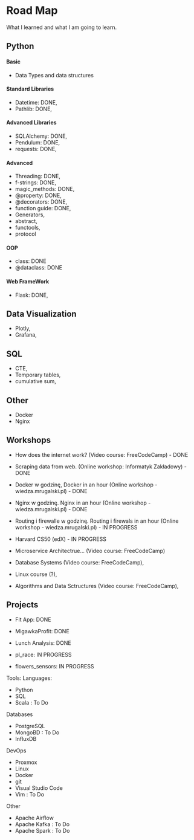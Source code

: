 # Road Map
What I learned and what I am going to learn. 

## Python

#### Basic
- Data Types and data structures

#### Standard Libraries
- Datetime: DONE,
- Pathlib: DONE,

#### Advanced Libraries
- SQLAlchemy: DONE,
- Pendulum: DONE,
- requests: DONE,

#### Advanced
- Threading: DONE,
- f-strings: DONE,
- magic_methods: DONE,
- @property: DONE,
- @decorators: DONE,
- function guide: DONE,
- Generators,
- abstract,
- functools,
- protocol

#### OOP
- class: DONE
- @dataclass: DONE

#### Web FrameWork
- Flask: DONE,

## Data Visualization
- Plotly,
- Grafana,

## SQL
- CTE,
- Temporary tables,
- cumulative sum,

## Other
- Docker
- Nginx


## Workshops
- How does the internet work? (Video course: FreeCodeCamp) - DONE
- Scraping data from web. (Online workshop: Informatyk Zakładowy) - DONE
- Docker w godzinę, Docker in an hour (Online workshop - wiedza.mrugalski.pl) - DONE
- Nginx w godzinę. Nginx in an hour (Online workshop - wiedza.mrugalski.pl) - DONE

- Routing i firewalle w godzinę. Routing i firewals in an hour (Online workshop - wiedza.mrugalski.pl) - IN PROGRESS
- Harvard CS50 (edX) - IN PROGRESS

- Microservice Architectrue...  (Video course: FreeCodeCamp)
- Database Systems (Video course: FreeCodeCamp),
- Linux course (?),
- Algorithms and Data Sctructures (Video course: FreeCodeCamp),


## Projects
- Fit App: DONE
- MigawkaProfit: DONE
- Lunch Analysis: DONE

- pl_race: IN PROGRESS
- flowers_sensors: IN PROGRESS

Tools:
Languages:
- Python
- SQL
- Scala : To Do

Databases
- PostgreSQL
- MongoBD : To Do
- InfluxDB

DevOps
- Proxmox
- Linux 
- Docker
- git
- Visual Studio Code
- Vim : To Do

Other
- Apache Airflow
- Apache Kafka : To Do
- Apache Spark : To Do